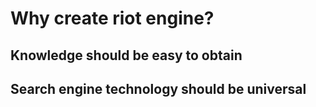 # Why create riot engine?

## Knowledge should be easy to obtain

## Search engine technology should be universal
